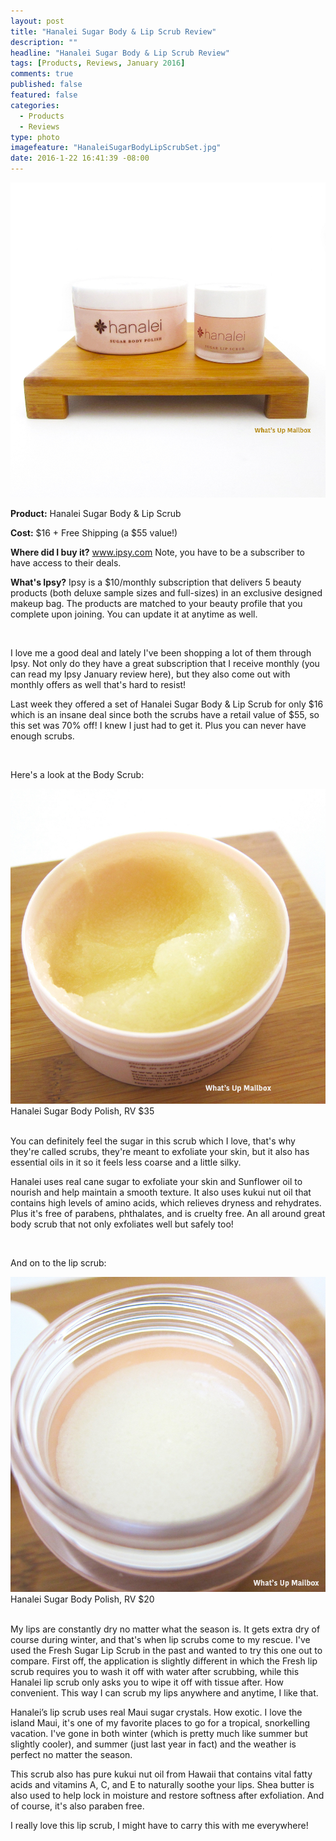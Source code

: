 ```yaml
---
layout: post
title: "Hanalei Sugar Body & Lip Scrub Review"
description: ""
headline: "Hanalei Sugar Body & Lip Scrub Review"
tags: [Products, Reviews, January 2016]
comments: true
published: false
featured: false
categories: 
  - Products
  - Reviews
type: photo
imagefeature: "HanaleiSugarBodyLipScrubSet.jpg"
date: 2016-1-22 16:41:39 -08:00
---
```


<center><img src="/images/HanaleiSugarBodyLipScrubSet.jpg"></center>

<p><b>Product:</b> Hanalei Sugar Body & Lip Scrub</p>
<p><b>Cost:</b> $16 + Free Shipping (a $55 value!)</p>
<p><b>Where did I buy it?</b> <a href="https://www.ipsy.com/new?refer=uns8d" target="_blank">www.ipsy.com</a>  Note, you have to be a subscriber to have access to their deals.</p>
<p><b>What's Ipsy?</b> Ipsy is a $10/monthly subscription that delivers 5 beauty products (both deluxe sample sizes and full-sizes) in an exclusive designed makeup bag. The products are matched to your beauty profile that you complete upon joining. You can update it at anytime as well.</p>
<br>

<p>I love me a good deal and lately I've been shopping a lot of them through Ipsy. Not only do they have a great subscription that I receive monthly (you can read my Ipsy January review here), but they also come out with monthly offers as well that's hard to resist!</p>

<p>Last week they offered a set of Hanalei Sugar Body & Lip Scrub for only $16 which is an insane deal since both the scrubs have a retail value of $55, so this set was 70% off! I knew I just had to get it. Plus you can never have enough scrubs.</p>

<br>

<p>Here's a look at the Body Scrub:</p>
<center><img src="/images/HanaleiSugarBodyLipScrubSet2.jpg"></center>
<figcaption>Hanalei Sugar Body Polish, RV $35</figcaption>

<br>

<p>You can definitely feel the sugar in this scrub which I love, that's why they're called scrubs, they're meant to exfoliate your skin, but it also has essential oils in it so it feels less coarse and a little silky.</p>

<p>Hanalei uses real cane sugar to exfoliate your skin and Sunflower oil to nourish and help maintain a smooth texture. It also uses kukui nut oil that contains high levels of amino acids, which relieves dryness and rehydrates. Plus it's free of parabens, phthalates, and is cruelty free. An all around great body scrub that not only exfoliates well but safely too!</p>

<br>

<p>And on to the lip scrub:</p>
<center><img src="/images/HanaleiSugarBodyLipScrubSet3.jpg"></center>
<figcaption>Hanalei Sugar Body Polish, RV $20</figcaption>

<br>

<p>My lips are constantly dry no matter what the season is. It gets extra dry of course during winter, and that's when lip scrubs come to my rescue. I've used the Fresh Sugar Lip Scrub in the past and wanted to try this one out to compare. First off, the application is slightly different in which the Fresh lip scrub requires you to wash it off with water after scrubbing, while this Hanalei lip scrub only asks you to wipe it off with tissue after. How convenient. This way I can scrub my lips anywhere and anytime, I like that.</p>

<p>Hanalei’s lip scrub uses real Maui sugar crystals. How exotic. I love the island Maui, it's one of my favorite places to go for a tropical, snorkelling vacation. I've gone in both winter (which is pretty much like summer but slightly cooler), and summer (just last year in fact) and the weather is perfect no matter the season.</p>

<p>This scrub also has pure kukui nut oil from Hawaii that contains vital fatty acids and vitamins A, C, and E to naturally soothe your lips. Shea butter is also used to help lock in moisture and restore softness after exfoliation. And of course, it's also paraben free.</p>

<p>I really love this lip scrub, I might have to carry this with me everywhere!</p>

<br>




